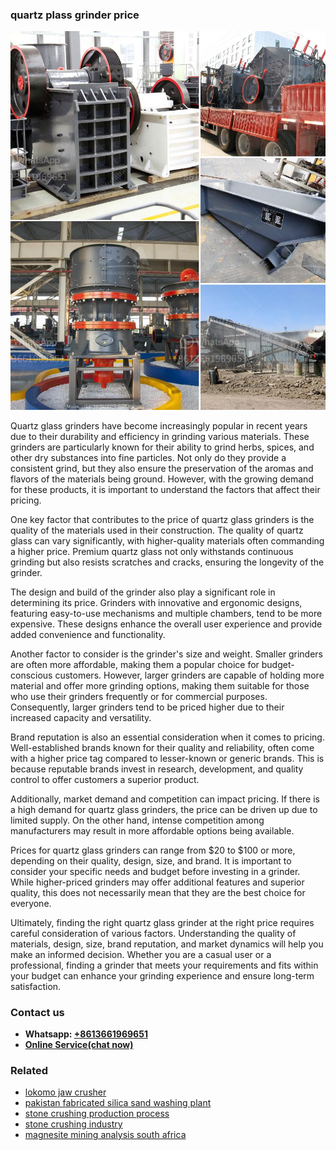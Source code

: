 <h3>quartz plass grinder price</h3><img src='1706773548.jpg' alt=''><p>Quartz glass grinders have become increasingly popular in recent years due to their durability and efficiency in grinding various materials. These grinders are particularly known for their ability to grind herbs, spices, and other dry substances into fine particles. Not only do they provide a consistent grind, but they also ensure the preservation of the aromas and flavors of the materials being ground. However, with the growing demand for these products, it is important to understand the factors that affect their pricing.</p><p>One key factor that contributes to the price of quartz glass grinders is the quality of the materials used in their construction. The quality of quartz glass can vary significantly, with higher-quality materials often commanding a higher price. Premium quartz glass not only withstands continuous grinding but also resists scratches and cracks, ensuring the longevity of the grinder.</p><p>The design and build of the grinder also play a significant role in determining its price. Grinders with innovative and ergonomic designs, featuring easy-to-use mechanisms and multiple chambers, tend to be more expensive. These designs enhance the overall user experience and provide added convenience and functionality.</p><p>Another factor to consider is the grinder's size and weight. Smaller grinders are often more affordable, making them a popular choice for budget-conscious customers. However, larger grinders are capable of holding more material and offer more grinding options, making them suitable for those who use their grinders frequently or for commercial purposes. Consequently, larger grinders tend to be priced higher due to their increased capacity and versatility.</p><p>Brand reputation is also an essential consideration when it comes to pricing. Well-established brands known for their quality and reliability, often come with a higher price tag compared to lesser-known or generic brands. This is because reputable brands invest in research, development, and quality control to offer customers a superior product.</p><p>Additionally, market demand and competition can impact pricing. If there is a high demand for quartz glass grinders, the price can be driven up due to limited supply. On the other hand, intense competition among manufacturers may result in more affordable options being available.</p><p>Prices for quartz glass grinders can range from $20 to $100 or more, depending on their quality, design, size, and brand. It is important to consider your specific needs and budget before investing in a grinder. While higher-priced grinders may offer additional features and superior quality, this does not necessarily mean that they are the best choice for everyone.</p><p>Ultimately, finding the right quartz glass grinder at the right price requires careful consideration of various factors. Understanding the quality of materials, design, size, brand reputation, and market dynamics will help you make an informed decision. Whether you are a casual user or a professional, finding a grinder that meets your requirements and fits within your budget can enhance your grinding experience and ensure long-term satisfaction.</p><h3>Contact us</h3><ul><li><strong>Whatsapp:&nbsp;<a href="https://wa.me/8613661969651">+8613661969651</a></strong></li><li><a href="https://swt.shibang-china.com/?git&amp;zhl&amp;quartz plass grinder price"><strong>Online Service(chat now)</strong></a></li></ul><h3>Related</h3><ul><li><a href='lokomo jaw crusher.md'>lokomo jaw crusher</a></li><li><a href='pakistan fabricated silica sand washing plant.md'>pakistan fabricated silica sand washing plant</a></li><li><a href='stone crushing production process.md'>stone crushing production process</a></li><li><a href='stone crushing industry.md'>stone crushing industry</a></li><li><a href='magnesite mining analysis south africa.md'>magnesite mining analysis south africa</a></li></ul>